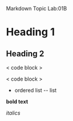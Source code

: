 Markdown Topic Lab:01B 

#  Heading 1

## Heading 2

< code block >

< code block >

- ordered list
-- list

**bold text**

*italics*
